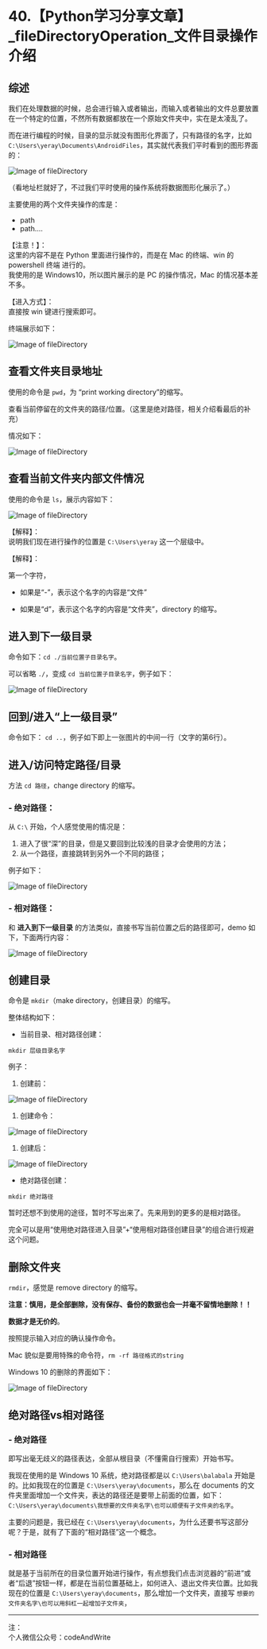 
# 40.【Python学习分享文章】_fileDirectoryOperation_文件目录操作介绍

## 综述

我们在处理数据的时候，总会进行输入或者输出，而输入或者输出的文件总要放置在一个特定的位置，不然所有数据都放在一个原始文件夹中，实在是太凌乱了。

而在进行编程的时候，目录的显示就没有图形化界面了，只有路径的名字，比如 ```C:\Users\yeray\Documents\AndroidFiles```，其实就代表我们平时看到的图形界面的：


![Image of fileDirectory](https://github.com/sxuya/pythonLearningShare/blob/master/picOfDemo/40_1.png?raw=true)

（看地址栏就好了，不过我们平时使用的操作系统将数据图形化展示了。）

主要使用的两个文件夹操作的库是：

- path
- path....

【注意！】：  
这里的内容不是在 Python 里面进行操作的，而是在 Mac 的终端、win 的 powershell 终端 进行的。  
我使用的是 Windows10，所以图片展示的是 PC 的操作情况，Mac 的情况基本差不多。

【进入方式】：  
直接按 win 键进行搜索即可。

终端展示如下：

![Image of fileDirectory](https://github.com/sxuya/pythonLearningShare/blob/master/picOfDemo/40_2.png?raw=true)

## 查看文件夹目录地址

使用的命令是 ```pwd```，为 “print working directory”的缩写。

查看当前停留在的文件夹的路径/位置。（这里是绝对路径，相关介绍看最后的补充）

情况如下：

![Image of fileDirectory](https://github.com/sxuya/pythonLearningShare/blob/master/picOfDemo/40_4.png?raw=true)

## 查看当前文件夹内部文件情况

使用的命令是 ```ls```，展示内容如下：

![Image of fileDirectory](https://github.com/sxuya/pythonLearningShare/blob/master/picOfDemo/40_3.png?raw=true)

【解释】：  
说明我们现在进行操作的位置是 ```C:\Users\yeray``` 这一个层级中。

【解释】：

第一个字符，

- 如果是“-”，表示这个名字的内容是“文件”

- 如果是“d”，表示这个名字的内容是“文件夹”，directory 的缩写。

## 进入到下一级目录

命令如下：```cd ./当前位置子目录名字```。

可以省略 ```./```，变成 ```cd 当前位置子目录名字```，例子如下：

![Image of fileDirectory](https://github.com/sxuya/pythonLearningShare/blob/master/picOfDemo/40_7.png?raw=true)

## 回到/进入“上一级目录”

命令如下： ```cd ..```，例子如下即上一张图片的中间一行（文字的第6行）。

## 进入/访问特定路径/目录

方法 ```cd 路径```，change directory 的缩写。

### - 绝对路径：

从 ```C:\``` 开始，个人感觉使用的情况是：

1. 进入了很“深”的目录，但是又要回到比较浅的目录才会使用的方法；
2. 从一个路径，直接跳转到另外一个不同的路径；

例子如下：

![Image of fileDirectory](https://github.com/sxuya/pythonLearningShare/blob/master/picOfDemo/40_8.png?raw=true)

### - 相对路径：

和 **进入到下一级目录** 的方法类似，直接书写当前位置之后的路径即可，demo 如下，下面两行内容：

![Image of fileDirectory](https://github.com/sxuya/pythonLearningShare/blob/master/picOfDemo/40_9.png?raw=true)

## 创建目录

命令是 ```mkdir```（make directory，创建目录）的缩写。

整体结构如下：

- 当前目录、相对路径创建：

```mkdir 层级目录名字```

例子：

1. 创建前：

![Image of fileDirectory](https://github.com/sxuya/pythonLearningShare/blob/master/picOfDemo/40_10.png?raw=true)

1. 创建命令：

![Image of fileDirectory](https://github.com/sxuya/pythonLearningShare/blob/master/picOfDemo/40_11.png?raw=true)

1. 创建后：

![Image of fileDirectory](https://github.com/sxuya/pythonLearningShare/blob/master/picOfDemo/40_12.png?raw=true)

- 绝对路径创建：

```mkdir 绝对路径```

暂时还想不到使用的途径，暂时不写出来了。先来用到的更多的是相对路径。

完全可以是用“使用绝对路径进入目录”+“使用相对路径创建目录”的组合进行规避这个问题。

## 删除文件夹

```rmdir```，感觉是 remove directory 的缩写。

**注意：慎用，是全部删除，没有保存、备份的数据也会一并毫不留情地删除！！**

**数据才是无价的**。

按照提示输入对应的确认操作命令。

Mac 貌似是要用特殊的命令符，```rm -rf 路径格式的string```

Windows 10 的删除的界面如下：

![Image of fileDirectory](https://github.com/sxuya/pythonLearningShare/blob/master/picOfDemo/40_13.png?raw=true)


## 绝对路径vs相对路径

### - 绝对路径

即写出毫无歧义的路径表达，全部从根目录（不懂需自行搜索）开始书写。

我现在使用的是 Windows 10 系统，绝对路径都是以 ```C:\Users\balabala``` 开始是的。比如我现在的位置是 ```C:\Users\yeray\documents```，那么在 documents 的文件夹里面增加一个文件夹，表达的路径还是要带上前面的位置，如下：```C:\Users\yeray\documents\我想要的文件夹名字\也可以顺便有子文件夹的名字```。

主要的问题是，我已经在 ```C:\Users\yeray\documents```，为什么还要书写这部分呢？于是，就有了下面的“相对路径”这一个概念。

### - 相对路径

就是基于当前所在的目录位置开始进行操作，有点想我们点击浏览器的“前进”或者“后退”按钮一样，都是在当前位置基础上，如何进入、退出文件夹位置。比如我现在的位置是 ```C:\Users\yeray\documents```，那么增加一个文件夹，直接写 ```想要的文件夹名字\也可以用斜杠一起增加子文件夹```，

---
注：  
个人微信公众号：codeAndWrite

